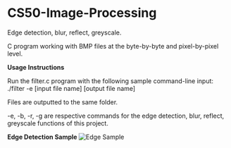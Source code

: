# CS50-Image-Processing
Edge detection, blur, reflect, greyscale.

C program working with BMP files at the byte-by-byte and pixel-by-pixel level.

**Usage Instructions**

Run the filter.c program with the following sample command-line input:
./filter -e [input file name] [output file name]

Files are outputted to the same folder.

-e, -b, -r, -g are respective commands for the edge detection, blur, reflect, greyscale functions of this project.

**Edge Detection Sample**
![Edge Sample](https://user-images.githubusercontent.com/49529139/132837108-0e58d9c1-c182-4901-b64d-d9b6116b3123.png)
